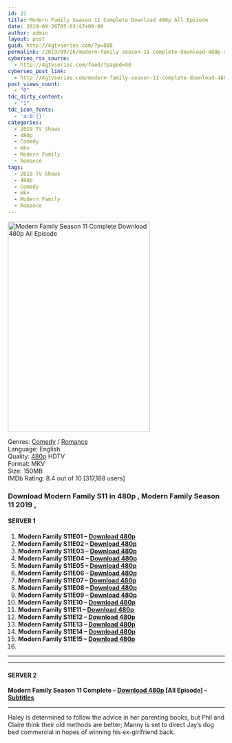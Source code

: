 ```yaml
---
id: 21
title: Modern Family Season 11 Complete Download 480p All Episode
date: 2019-09-26T05:03:47+00:00
author: admin
layout: post
guid: http://4gtvseries.com/?p=888
permalink: /2019/09/26/modern-family-season-11-complete-download-480p-all-episode-2/
cyberseo_rss_source:
  - http://4gtvseries.com/feed/?paged=90
cyberseo_post_link:
  - http://4gtvseries.com/modern-family-season-11-complete-download-480p-all-episode/
post_views_count:
  - "0"
tdc_dirty_content:
  - "1"
tdc_icon_fonts:
  - 'a:0:{}'
categories:
  - 2019 TV Shows
  - 480p
  - Comedy
  - mkv
  - Modern Family
  - Romance
tags:
  - 2019 TV Shows
  - 480p
  - Comedy
  - mkv
  - Modern Family
  - Romance
---
```

<img loading="lazy" class="aligncenter" src="https://1.bp.blogspot.com/-WApWNLKgAv0/XYxGB9u7IKI/AAAAAAAAAPQ/ufcF8h09Ycwkl1ftCfLtnPGAEaEZ1S3uQCK4BGAYYCw/s1600/Modern%2BFamily%2BSeason%2B11.jpg" alt="Modern Family Season 11 Complete Download 480p All Episode" width="330" height="488" />

Genres:&nbsp;<a href="http://4gtvseries.com/tag/comedy/" data-wpel-link="internal">Comedy</a> /&nbsp;<a href="http://4gtvseries.com/tag/romance/" data-wpel-link="internal">Romance</a>  
Language: English  
Quality:&nbsp;<a href="http://4gtvseries.com/tag/480p/" data-wpel-link="internal">480p</a> HDTV  
Format: MKV  
Size: 150MB  
IMDb Rating: 8.4 out of 10 [317,188 users]

### **Download Modern Family S11 in 480p , Modern Family Season 11 2019 ,&nbsp;**

#### <span><strong>SERVER 1</strong></span>

  1. **Modern Family S11E01 – <a href="http://slink.dl480p.xyz/eaUY" data-wpel-link="external" target="_blank" rel="nofollow external noopener noreferrer" class="wpel-icon-left"><i class="wpel-icon fa fa-download" aria-hidden="true"></i>Download 480p</a>**
  2. **Modern Family S11E02 – <a href="http://slink.dl480p.xyz/QFCt1" data-wpel-link="external" target="_blank" rel="nofollow external noopener noreferrer" class="wpel-icon-left"><i class="wpel-icon fa fa-download" aria-hidden="true"></i>Download 480p</a>**
  3. **Modern Family S11E03 – <a href="http://slink.dl480p.xyz/qpPR" data-wpel-link="external" target="_blank" rel="nofollow external noopener noreferrer" class="wpel-icon-left"><i class="wpel-icon fa fa-download" aria-hidden="true"></i>Download 480p</a>**
  4. **Modern Family S11E04 – <a href="http://slink.dl480p.xyz/jEGLd" data-wpel-link="external" target="_blank" rel="nofollow external noopener noreferrer" class="wpel-icon-left"><i class="wpel-icon fa fa-download" aria-hidden="true"></i>Download 480p</a>**
  5. **Modern Family S11E05 – <a href="http://slink.dl480p.xyz/3SdL" data-wpel-link="external" target="_blank" rel="nofollow external noopener noreferrer" class="wpel-icon-left"><i class="wpel-icon fa fa-download" aria-hidden="true"></i>Download 480p</a>**
  6. **Modern Family S11E06 – <a href="http://slink.dl480p.xyz/99lwU5J" data-wpel-link="external" target="_blank" rel="nofollow external noopener noreferrer" class="wpel-icon-left"><i class="wpel-icon fa fa-download" aria-hidden="true"></i>Download 480p</a>**
  7. **Modern Family S11E07 – <a href="http://slink.dl480p.xyz/DmJE6BcT" data-wpel-link="external" target="_blank" rel="nofollow external noopener noreferrer" class="wpel-icon-left"><i class="wpel-icon fa fa-download" aria-hidden="true"></i>Download 480p</a>**
  8. **Modern Family S11E08 – <a href="http://slink.dl480p.xyz/3A2er" data-wpel-link="external" target="_blank" rel="nofollow external noopener noreferrer" class="wpel-icon-left"><i class="wpel-icon fa fa-download" aria-hidden="true"></i>Download 480p</a>**
  9. **Modern Family S11E09 – <a href="http://slink.dl480p.xyz/mjoPoS" data-wpel-link="external" target="_blank" rel="nofollow external noopener noreferrer" class="wpel-icon-left"><i class="wpel-icon fa fa-download" aria-hidden="true"></i>Download 480p</a>**
 10. **Modern Family S11E10 – <a href="http://slink.dl480p.xyz/srM6" data-wpel-link="external" target="_blank" rel="nofollow external noopener noreferrer" class="wpel-icon-left"><i class="wpel-icon fa fa-download" aria-hidden="true"></i>Download 480p</a>**
 11. **Modern Family S11E11 – <a href="http://slink.dl480p.xyz/LzUa" data-wpel-link="external" target="_blank" rel="nofollow external noopener noreferrer" class="wpel-icon-left"><i class="wpel-icon fa fa-download" aria-hidden="true"></i>Download 480p</a>**
 12. **Modern Family S11E12 – <a href="http://slink.dl480p.xyz/14PdEXNk" data-wpel-link="external" target="_blank" rel="nofollow external noopener noreferrer" class="wpel-icon-left"><i class="wpel-icon fa fa-download" aria-hidden="true"></i>Download 480p</a>**
 13. **Modern Family S11E13 – <a href="http://slink.dl480p.xyz/j5eFQan" data-wpel-link="external" target="_blank" rel="nofollow external noopener noreferrer" class="wpel-icon-left"><i class="wpel-icon fa fa-download" aria-hidden="true"></i>Download 480p</a>**
 14. **Modern Family S11E14 – <a href="http://slink.dl480p.xyz/c60i" data-wpel-link="external" target="_blank" rel="nofollow external noopener noreferrer" class="wpel-icon-left"><i class="wpel-icon fa fa-download" aria-hidden="true"></i>Download 480p</a>**
 15. **Modern Family S11E15 – <a href="http://slink.dl480p.xyz/AreK" data-wpel-link="external" target="_blank" rel="nofollow external noopener noreferrer" class="wpel-icon-left"><i class="wpel-icon fa fa-download" aria-hidden="true"></i>Download 480p</a>**
 16. 

* * *

* * *

#### <span><strong>SERVER 2</strong></span>

**Modern Family Season 11 Complete – <a href="http://dl480p.xyz/653/" data-wpel-link="external" target="_blank" rel="nofollow external noopener noreferrer" class="wpel-icon-left"><i class="wpel-icon fa fa-download" aria-hidden="true"></i>Download 480p</a> [All Episode] – <a href="https://subscene.com/subtitles/modern-family-eleventh-season" data-wpel-link="external" target="_blank" rel="nofollow external noopener noreferrer" class="wpel-icon-left"><i class="wpel-icon fa fa-download" aria-hidden="true"></i>Subtitles</a>**

* * *

Haley is determined to follow the advice in her parenting books, but Phil and Claire think their old methods are better; Manny is set to direct Jay’s dog bed commercial in hopes of winning his ex-girlfriend back.

<div align="center">
</div>